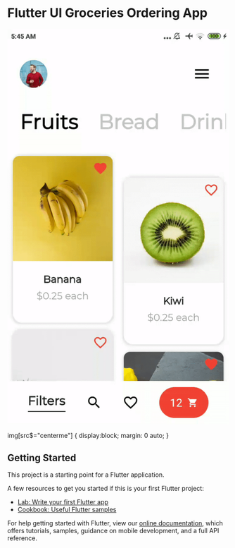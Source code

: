 # Flutter UI Groceries Ordering App

![Final_Output](https://github.com/Dhruvpolaris/flutter_ui_groceries_app/blob/master/final%20output.gif?style=centerme)

img[src$="centerme"] {
  display:block;
  margin: 0 auto;
}

## Getting Started

This project is a starting point for a Flutter application.

A few resources to get you started if this is your first Flutter project:

- [Lab: Write your first Flutter app](https://flutter.dev/docs/get-started/codelab)
- [Cookbook: Useful Flutter samples](https://flutter.dev/docs/cookbook)

For help getting started with Flutter, view our
[online documentation](https://flutter.dev/docs), which offers tutorials,
samples, guidance on mobile development, and a full API reference.
